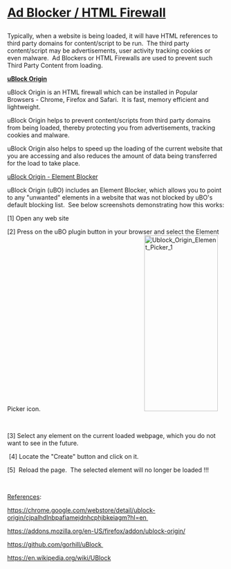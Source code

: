 # <p><span style="text-decoration: underline;"><strong>Ad Blocker / HTML Firewall</strong></span></p>

<p>Typically, when a website is being loaded, it will have HTML references to third party domains for content/script to be run.  The third party content/script may be advertisements, user activity tracking cookies or even malware.  Ad Blockers or HTML Firewalls are used to prevent such Third Party Content from loading.</p>
<p><span style="text-decoration: underline;"><strong>uBlock Origin</strong></span></p>
<p>uBlock Origin is an HTML firewall which can be installed in Popular Browsers - Chrome, Firefox and Safari.  It is fast, memory efficient and lightweight.</p>
<p>uBlock Origin helps to prevent content/scripts from third party domains from being loaded, thereby protecting you from advertisements, tracking cookies and malware.</p>
<p>uBlock Origin also helps to speed up the loading of the current website that you are accessing and also reduces the amount of data being transferred for the load to take place.</p>
<p><span style="text-decoration: underline;">uBlock Origin - Element Blocker</span></p>
<p>uBlock Origin (uBO) includes an Element Blocker, which allows you to point to any "unwanted" elements in a website that was not blocked by uBO's default blocking list.  See below screenshots demonstrating how this works:</p>
<p>[1] Open any web site</p>
<p>[2] Press on the uBO plugin button in your browser and select the Element Picker icon.                                                             <img class="alignnone" src="https://farm6.staticflickr.com/5666/21740394469_a06ddd0932_o.png" alt="Ublock_Origin_Element_Picker_1" width="170" height="406" /></p>
<p>&nbsp;</p>
<p>[3] Select any element on the current loaded webpage, which you do not want to see in the future.</p>
<p> [4] Locate the "Create" button and click on it.</p>
<p>[5]  Reload the page.  The selected element will no longer be loaded !!!</p>
<p>&nbsp;</p>
<p><span style="text-decoration: underline;">References</span>:</p>
<p><a href="https://chrome.google.com/webstore/detail/ublock-origin/cjpalhdlnbpafiamejdnhcphjbkeiagm?hl=en" target="_blank" rel="noopener">https://chrome.google.com/webstore/detail/ublock-origin/cjpalhdlnbpafiamejdnhcphjbkeiagm?hl=en </a></p>
<p><a href="https://addons.mozilla.org/en-US/firefox/addon/ublock-origin/" target="_blank" rel="noopener">https://addons.mozilla.org/en-US/firefox/addon/ublock-origin/</a></p>
<p><a href="https://github.com/gorhill/uBlock" target="_blank" rel="noopener">https://github.com/gorhill/uBlock </a></p>
<p><a href="https://en.wikipedia.org/wiki/UBlock" target="_blank" rel="noopener">https://en.wikipedia.org/wiki/UBlock</a></p>
